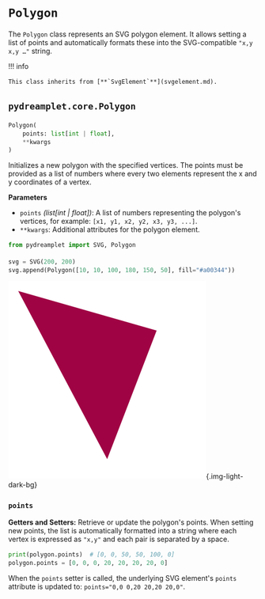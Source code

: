 # `Polygon`

The `Polygon` class represents an SVG polygon element. It allows setting a list of points and automatically formats these into the SVG-compatible `"x,y x,y …"` string.

!!! info

    This class inherits from [**`SvgElement`**](svgelement.md).

## <span class=class></span>`pydreamplet.core.Polygon`

```py
Polygon(
    points: list[int | float],
    **kwargs
)
```

Initializes a new polygon with the specified vertices. The points must be provided as a list of numbers where every two elements represent the x and y coordinates of a vertex.

<span class="param">**Parameters**</span>

- `points` *(list[int | float])*: A list of numbers representing the polygon's vertices, for example: `[x1, y1, x2, y2, x3, y3, ...]`.
- `**kwargs`: Additional attributes for the polygon element.

```py
from pydreamplet import SVG, Polygon

svg = SVG(200, 200)
svg.append(Polygon([10, 10, 100, 180, 150, 50], fill="#a00344"))
```

![Result](assets/polygon_example.svg){.img-light-dark-bg}

### <span class="prop"></span>`points`

**Getters and Setters:** Retrieve or update the polygon's points. When setting new points, the list is automatically formatted into a string where each vertex is expressed as `"x,y"` and each pair is separated by a space.

```py
print(polygon.points)  # [0, 0, 50, 50, 100, 0]
polygon.points = [0, 0, 0, 20, 20, 20, 20, 0]
```

When the `points` setter is called, the underlying SVG element's `points` attribute is updated to: `points="0,0 0,20 20,20 20,0"`.